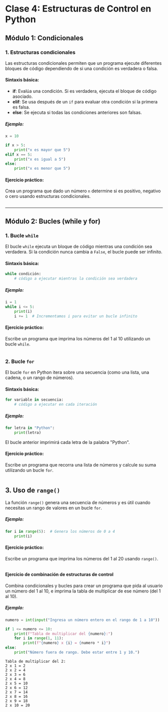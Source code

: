 # Clase 4: Estructuras de Control en Python

## Módulo 1: Condicionales

### 1. Estructuras condicionales

Las estructuras condicionales permiten que un programa ejecute diferentes bloques de código dependiendo de si una condición es verdadera o falsa.

#### Sintaxis básica:

- **if**: Evalúa una condición. Si es verdadera, ejecuta el bloque de código asociado.
- **elif**: Se usa después de un `if` para evaluar otra condición si la primera es falsa.
- **else**: Se ejecuta si todas las condiciones anteriores son falsas.

##### Ejemplo:


```python
x = 10

if x > 5:
    print("x es mayor que 5")
elif x == 5:
    print("x es igual a 5")
else:
    print("x es menor que 5")
```

#### Ejercicio práctico:

Crea un programa que dado un número `n` determine si es positivo, negativo o cero usando estructuras condicionales.


```python

```

---

## Módulo 2: Bucles (while y for)

### 1. Bucle `while`

El bucle `while` ejecuta un bloque de código mientras una condición sea verdadera. Si la condición nunca cambia a `False`, el bucle puede ser infinito.

#### Sintaxis básica:

```python
while condición:
    # código a ejecutar mientras la condición sea verdadera
```

##### Ejemplo:


```python
i = 1
while i <= 5:
    print(i)
    i += 1  # Incrementamos i para evitar un bucle infinito
```

#### Ejercicio práctico:

Escribe un programa que imprima los números del 1 al 10 utilizando un bucle `while`.


```python

```

### 2. Bucle `for`

El bucle `for` en Python itera sobre una secuencia (como una lista, una cadena, o un rango de números).

#### Sintaxis básica:

```python
for variable in secuencia:
    # código a ejecutar en cada iteración
```

##### Ejemplo:


```python
for letra in "Python":
    print(letra)
```

El bucle anterior imprimirá cada letra de la palabra "Python".

#### Ejercicio práctico:

Escribe un programa que recorra una lista de números y calcule su suma utilizando un bucle `for`.


```python

```

## 3. Uso de `range()`

La función `range()` genera una secuencia de números y es útil cuando necesitas un rango de valores en un bucle `for`.

##### Ejemplo:


```python
for i in range(5):  # Genera los números de 0 a 4
    print(i)
```

#### Ejercicio práctico:

Escribe un programa que imprima los números del 1 al 20 usando `range()`.


```python

```

#### Ejercicio de combinación de estructuras de control

Combina condicionales y bucles para crear un programa que pida al usuario un número del 1 al 10, e imprima la tabla de multiplicar de ese número (del 1 al 10).

##### Ejemplo:


```python
numero = int(input("Ingresa un número entero en el rango de 1 a 10"))

if 1 <= numero <= 10:
    print(f"Tabla de multiplicar del {numero}:")
    for i in range(1, 11):
        print(f"{numero} x {i} = {numero * i}")
else:
    print("Número fuera de rango. Debe estar entre 1 y 10.")
```

    Tabla de multiplicar del 2:
    2 x 1 = 2
    2 x 2 = 4
    2 x 3 = 6
    2 x 4 = 8
    2 x 5 = 10
    2 x 6 = 12
    2 x 7 = 14
    2 x 8 = 16
    2 x 9 = 18
    2 x 10 = 20

